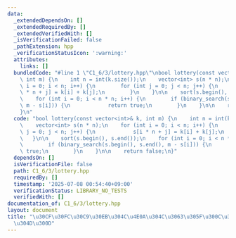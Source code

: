 ```yaml
---
data:
  _extendedDependsOn: []
  _extendedRequiredBy: []
  _extendedVerifiedWith: []
  _isVerificationFailed: false
  _pathExtension: hpp
  _verificationStatusIcon: ':warning:'
  attributes:
    links: []
  bundledCode: "#line 1 \"C1_6/3/lottery.hpp\"\nbool lottery(const vector<int>& k,\
    \ int m) {\n    int n = int(k.size());\n    vector<int> s(n * n);\n    for (int\
    \ i = 0; i < n; i++) {\n        for (int j = 0; j < n; j++) {\n            s[i\
    \ * n + j] = k[i] + k[j];\n        }\n    }\n\n    sort(s.begin(), s.end());\n\
    \    for (int i = 0; i < n * n; i++) {\n        if (binary_search(s.begin(), s.end(),\
    \ m - s[i])) {\n            return true;\n        }\n    }\n\n    return false;\n\
    }\n"
  code: "bool lottery(const vector<int>& k, int m) {\n    int n = int(k.size());\n\
    \    vector<int> s(n * n);\n    for (int i = 0; i < n; i++) {\n        for (int\
    \ j = 0; j < n; j++) {\n            s[i * n + j] = k[i] + k[j];\n        }\n \
    \   }\n\n    sort(s.begin(), s.end());\n    for (int i = 0; i < n * n; i++) {\n\
    \        if (binary_search(s.begin(), s.end(), m - s[i])) {\n            return\
    \ true;\n        }\n    }\n\n    return false;\n}"
  dependsOn: []
  isVerificationFile: false
  path: C1_6/3/lottery.hpp
  requiredBy: []
  timestamp: '2025-07-08 00:54:40+09:00'
  verificationStatus: LIBRARY_NO_TESTS
  verifiedWith: []
documentation_of: C1_6/3/lottery.hpp
layout: document
title: "\u30CF\u30FC\u30C9\u30EB\u304C\u4E0A\u304C\u3063\u305F\u300C\u304F\u3058\u3073\
  \u304D\u300D"
---
```

